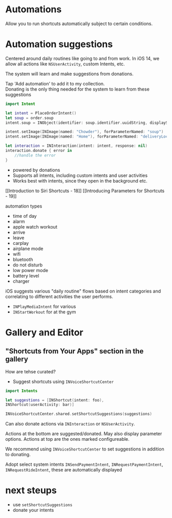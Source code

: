 # Automations
Allow you to run shortcuts automatically subject to certain conditions.
# Automation suggestions
Centered around daily routines like going to and from work.  In iOS 14, we allow all actions like `NSUserActivity`, custom Intents, etc.

The system will learn and make suggestions from donations.

Tap 'Add automation' to add it to my collection.  
Donating is the only thing needed for the system to learn from these suggestions

```swift
import Intent

let intent = PlaceOrderIntent()
let soup = order.soup
intent.soup = INObject(identifier: soup.identifier.uuidString, displayString: soup.name)

intent.setImage(INImage(named: "Chowder"), forParameterNamed: "soup")
intent.setImage(INImage(named: "Home"), forParameterNamed: "deliveryLocation")

let interaction = INInteraction(intent: intent, response: nil)
interaction.donate { error in
	//handle the error
}
```

* powered by donations
* Supports all intents, including custom intents and user activities
* Works best with intents, since they open in the background etc.

[[Introduction to Siri Shortcuts - 18]]
[[Introducing Parameters for Shortcuts - 19]]

automation types

* time of day
* alarm
* apple watch workout
* arrive
* leave
* carplay
* airplane mode
* wifi
* bluetooth
* do not disturb
* low power mode
* battery level
* charger

iOS suggests various "daily routine" flows based on intent categories and correlating to different activities the user performs.
* `INPlayMediaIntent` for various
* `INStartWorkout` for at the gym
# Gallery and Editor

## "Shortcuts from Your Apps" section in the gallery
How are tehse curated?

* Suggest shortcuts using `INVoiceShortcutCenter`

```swift
import Intents

let suggestions = [INShortcut(intent: foo),
INShortcut(userActivity: bar)]

INVoiceShortcutCenter.shared.setShortcutSuggestions(suggestions)
```

Can also donate actions via `INInteraction` or `NSUserActivity`.

Actions at the bottom are suggested/donated.  May also display parameter options.
Actions at top are the ones marked configureable.  

We recommend using `INVoiceShortcutCenter` to set suggestions in addition to donating.

Adopt select system intents `INSendPaymentIntent`, `INRequestPaymentIntent`, `INRequestRideIntent`, these are automatically displayed

# next steups
* use `setShortcutSuggestions`
* donate your intents




